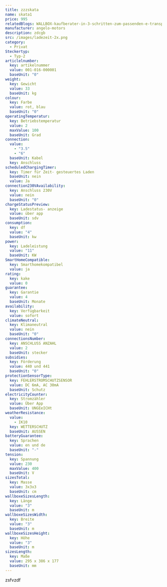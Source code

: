 ```yaml
---
title: zzzskata
name: skata1
price: 995
relatedBlogs: WALLBOX-kaufberater-in-3-schritten-zum-passenden-e-transporter
manufacturer: angelo-motors
description: zdcgb
src: /images/ladezeit-2x.png
category:
  - Privat
Steckertyp:
  - Typ-2
articlelnumber:
  key: artikelnummer
  value: 001-016-000001
  baseUnit: "0"
weight:
  key: Gewicht
  value: 33
  baseUnit: kg
colour:
  key: Farbe
  value: rot, blau
  baseUnit: "0"
operatingTemperatur:
  key: Betriebstemperatur
  value: 2
  maxValue: 100
  baseUnit: Grad
connection:
  value:
    - "3.5"
    - "6"
  baseUnit: Kabel
  key: Anschluss
scheduledChargingTimer:
  key: Timer für Zeit- gesteuertes Laden
  baseUnit: nein
  value: Ja
connection230VAvailability:
  key: Anschluss 230V
  value: nein
  baseUnit: "0"
chargeStatusPreview:
  key: Ladestatus- anzeige
  value: über app
  baseUnit: sdv
consumption:
  key: df
  value: "4"
  baseUnit: kw
power:
  key: Ladeleistung
  value: "11"
  baseUnit: KW
SmartHomeCompatible:
  key: Smarthomekompatibel
  value: ja
rating:
  key: kake
  value: 0
guarantee:
  key: Garantie
  value: 4
  baseUnit: Monate
availability:
  key: Verfügbarkeit
  value: sofort
climateNeutral:
  key: Klimaneutral
  value: nein
  baseUnit: "0"
connectionsNumber:
  key: ANSCHLUSS ANZAHL
  value: 2
  baseUnit: stecker
subsidies:
  key: Förderung
  value: 440 und 441
  baseUnit: "0"
protectionSensorType:
  key: FEHLERSTROMSCHUTZSENSOR
  value: DC 6mA, AC 30mA
  baseUnit: Schutz
electricityCounter:
  key: Stromzähler
  value: Über App
  baseUnit: UNGEeICHt
weatherResistance:
  value:
    - IK10
  key: WETTERSCHUTZ
  baseUnit: AUSSEN
batteryGuarantee:
  key: Sprachen
  value: en und de
  baseUnit: "-"
tension:
  key: Spannung
  value: 230
  maxValue: 400
  baseUnit: V
sizesTotal:
  key: Masse
  value: 3x3x3
  baseUnit: cm
wallboxeSizesLength:
  key: Länge
  value: "3"
  baseUnit: m
wallboxeSizesWidth:
  key: Breite
  value: "3"
  baseUnit: m
wallboxeSizesHeight:
  key: Höhe
  value: "3"
  baseUnit: m
sizesLength:
  key: Maße
  value: 295 x 386 x 177
  baseUnit: mm
---
```


zsfvzdf
